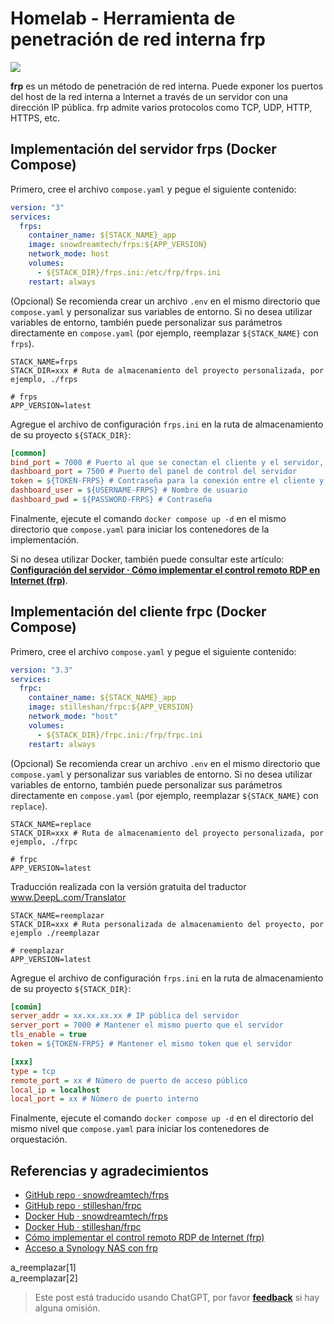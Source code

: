 # Homelab - Herramienta de penetración de red interna frp

![](https://wiki-media-1253965369.cos.ap-guangzhou.myqcloud.com/img/20230304195137.png)

**frp** es un método de penetración de red interna. Puede exponer los puertos del host de la red interna a Internet a través de un servidor con una dirección IP pública. frp admite varios protocolos como TCP, UDP, HTTP, HTTPS, etc.

## Implementación del servidor frps (Docker Compose)

Primero, cree el archivo `compose.yaml` y pegue el siguiente contenido:

```yaml title="compose.yaml"
version: "3"
services:
  frps:
    container_name: ${STACK_NAME}_app
    image: snowdreamtech/frps:${APP_VERSION}
    network_mode: host
    volumes:
      - ${STACK_DIR}/frps.ini:/etc/frp/frps.ini
    restart: always
```

(Opcional) Se recomienda crear un archivo `.env` en el mismo directorio que `compose.yaml` y personalizar sus variables de entorno. Si no desea utilizar variables de entorno, también puede personalizar sus parámetros directamente en `compose.yaml` (por ejemplo, reemplazar `${STACK_NAME}` con `frps`).

```dotenv title=".env"
STACK_NAME=frps
STACK_DIR=xxx # Ruta de almacenamiento del proyecto personalizada, por ejemplo, ./frps

# frps
APP_VERSION=latest
```

Agregue el archivo de configuración `frps.ini` en la ruta de almacenamiento de su proyecto `${STACK_DIR}`:

```ini title="frps.ini"
[common]
bind_port = 7000 # Puerto al que se conectan el cliente y el servidor, se utilizará al configurar el cliente más adelante.
dashboard_port = 7500 # Puerto del panel de control del servidor
token = ${TOKEN-FRPS} # Contraseña para la conexión entre el cliente y el servidor, establezca la suya.
dashboard_user = ${USERNAME-FRPS} # Nombre de usuario
dashboard_pwd = ${PASSWORD-FRPS} # Contraseña
```

Finalmente, ejecute el comando `docker compose up -d` en el mismo directorio que `compose.yaml` para iniciar los contenedores de la implementación.

Si no desea utilizar Docker, también puede consultar este artículo: [**Configuración del servidor · Cómo implementar el control remoto RDP en Internet (frp)**](https://wiki-power.com/%E5%A6%82%E4%BD%95%E5%AE%9E%E7%8E%B0%E5%A4%96%E7%BD%91RDP%E8%BF%9C%E6%8E%A7%EF%BC%88frp%EF%BC%89#_2).

## Implementación del cliente frpc (Docker Compose)

Primero, cree el archivo `compose.yaml` y pegue el siguiente contenido:

```yaml title="compose.yaml"
version: "3.3"
services:
  frpc:
    container_name: ${STACK_NAME}_app
    image: stilleshan/frpc:${APP_VERSION}
    network_mode: "host"
    volumes:
      - ${STACK_DIR}/frpc.ini:/frp/frpc.ini
    restart: always
```

(Opcional) Se recomienda crear un archivo `.env` en el mismo directorio que `compose.yaml` y personalizar sus variables de entorno. Si no desea utilizar variables de entorno, también puede personalizar sus parámetros directamente en `compose.yaml` (por ejemplo, reemplazar `${STACK_NAME}` con `replace`).

```dotenv
STACK_NAME=replace
STACK_DIR=xxx # Ruta de almacenamiento del proyecto personalizada, por ejemplo, ./frpc

# frpc
APP_VERSION=latest
```

Traducción realizada con la versión gratuita del traductor www.DeepL.com/Translator

```dotenv title=".env"
STACK_NAME=reemplazar
STACK_DIR=xxx # Ruta personalizada de almacenamiento del proyecto, por ejemplo ./reemplazar

# reemplazar
APP_VERSION=latest
```

Agregue el archivo de configuración `frps.ini` en la ruta de almacenamiento de su proyecto `${STACK_DIR}`:

```ini title="frpc.ini"
[común]
server_addr = xx.xx.xx.xx # IP pública del servidor
server_port = 7000 # Mantener el mismo puerto que el servidor
tls_enable = true
token = ${TOKEN-FRPS} # Mantener el mismo token que el servidor

[xxx]
type = tcp
remote_port = xx # Número de puerto de acceso público
local_ip = localhost
local_port = xx # Número de puerto interno
```

Finalmente, ejecute el comando `docker compose up -d` en el directorio del mismo nivel que `compose.yaml` para iniciar los contenedores de orquestación.

## Referencias y agradecimientos

- [GitHub repo · snowdreamtech/frps](https://github.com/snowdreamtech/frp)
- [GitHub repo · stilleshan/frpc
  ](https://github.com/stilleshan/frpc)
- [Docker Hub · snowdreamtech/frps](https://hub.docker.com/r/snowdreamtech/frps)
- [Docker Hub · stilleshan/frpc](https://hub.docker.com/r/stilleshan/frpc)
- [Cómo implementar el control remoto RDP de Internet (frp)](https://wiki-power.com/%E5%A6%82%E4%BD%95%E5%AE%9E%E7%8E%B0%E5%A4%96%E7%BD%91RDP%E8%BF%9C%E6%8E%A7%EF%BC%88frp%EF%BC%89/)
- [Acceso a Synology NAS con frp](https://wiki-power.com/%E4%BD%BF%E7%94%A8frp%E8%AE%BF%E9%97%AE%E7%BE%A4%E6%99%96NAS/) 

a_reemplazar[1]  
a_reemplazar[2]

> Este post está traducido usando ChatGPT, por favor [**feedback**](https://github.com/linyuxuanlin/Wiki_MkDocs/issues/new) si hay alguna omisión.